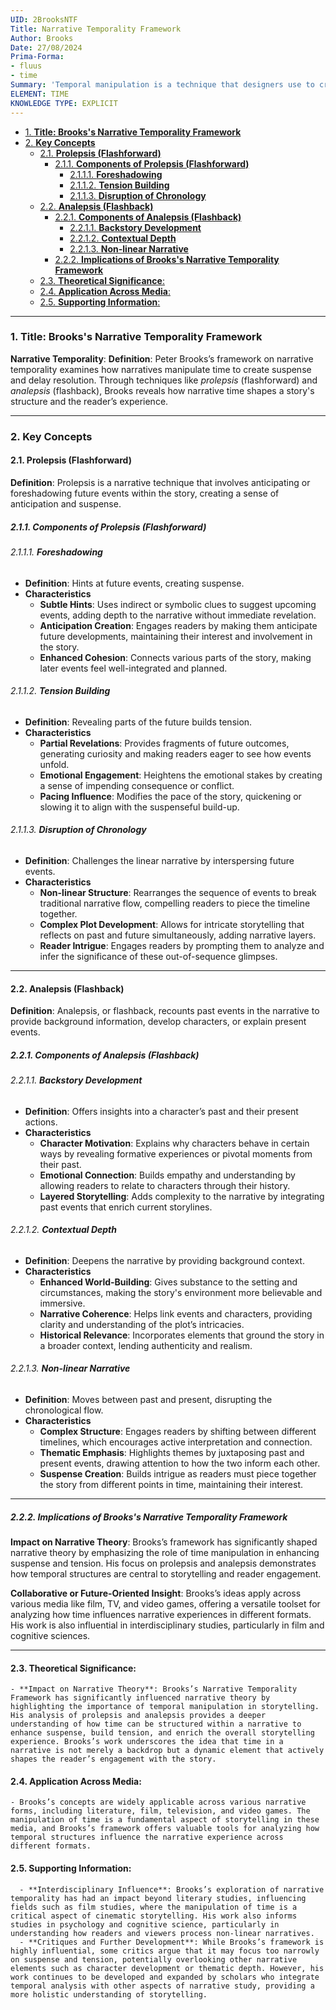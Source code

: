 ```yaml
---
UID: 2BrooksNTF
Title: Narrative Temporality Framework
Author: Brooks
Date: 27/08/2024
Prima-Forma:
- fluus
- time
Summary: 'Temporal manipulation is a technique that designers use to create suspense and delay resolution: analepsis and prolepsis.'
ELEMENT: TIME
KNOWLEDGE TYPE: EXPLICIT
---
```


- [1. **Title: Brooks's Narrative Temporality Framework**](#1-title-brookss-narrative-temporality-framework)
- [2. **Key Concepts**](#2-key-concepts)
  - [2.1. **Prolepsis (Flashforward)**](#21-prolepsis-flashforward)
    - [2.1.1. **Components of Prolepsis (Flashforward)**](#211-components-of-prolepsis-flashforward)
      - [2.1.1.1. **Foreshadowing**](#2111-foreshadowing)
      - [2.1.1.2. **Tension Building**](#2112-tension-building)
      - [2.1.1.3. **Disruption of Chronology**](#2113-disruption-of-chronology)
  - [2.2. **Analepsis (Flashback)**](#22-analepsis-flashback)
    - [2.2.1. **Components of Analepsis (Flashback)**](#221-components-of-analepsis-flashback)
      - [2.2.1.1. **Backstory Development**](#2211-backstory-development)
      - [2.2.1.2. **Contextual Depth**](#2212-contextual-depth)
      - [2.2.1.3. **Non-linear Narrative**](#2213-non-linear-narrative)
    - [2.2.2. **Implications of Brooks's Narrative Temporality Framework**](#222-implications-of-brookss-narrative-temporality-framework)
  - [2.3. **Theoretical Significance**:](#23-theoretical-significance)
  - [2.4. **Application Across Media**:](#24-application-across-media)
  - [2.5. **Supporting Information**:](#25-supporting-information)

---

### 1. **Title: Brooks's Narrative Temporality Framework**

**Narrative Temporality**:
   **Definition**: Peter Brooks’s framework on narrative temporality examines how narratives manipulate time to create suspense and delay resolution. Through techniques like *prolepsis* (flashforward) and *analepsis* (flashback), Brooks reveals how narrative time shapes a story's structure and the reader’s experience.

---

### 2. **Key Concepts**

#### 2.1. **Prolepsis (Flashforward)**

**Definition**:
   Prolepsis is a narrative technique that involves anticipating or foreshadowing future events within the story, creating a sense of anticipation and suspense.

##### 2.1.1. **Components of Prolepsis (Flashforward)**

###### 2.1.1.1. **Foreshadowing**
  - **Definition**: Hints at future events, creating suspense.
  - **Characteristics**
    - **Subtle Hints**: Uses indirect or symbolic clues to suggest upcoming events, adding depth to the narrative without immediate revelation.
    - **Anticipation Creation**: Engages readers by making them anticipate future developments, maintaining their interest and involvement in the story.
    - **Enhanced Cohesion**: Connects various parts of the story, making later events feel well-integrated and planned.

###### 2.1.1.2. **Tension Building**
  - **Definition**: Revealing parts of the future builds tension.
  - **Characteristics**
    - **Partial Revelations**: Provides fragments of future outcomes, generating curiosity and making readers eager to see how events unfold.
    - **Emotional Engagement**: Heightens the emotional stakes by creating a sense of impending consequence or conflict.
    - **Pacing Influence**: Modifies the pace of the story, quickening or slowing it to align with the suspenseful build-up.

###### 2.1.1.3. **Disruption of Chronology**
  - **Definition**: Challenges the linear narrative by interspersing future events.
  - **Characteristics**
    - **Non-linear Structure**: Rearranges the sequence of events to break traditional narrative flow, compelling readers to piece the timeline together.
    - **Complex Plot Development**: Allows for intricate storytelling that reflects on past and future simultaneously, adding narrative layers.
    - **Reader Intrigue**: Engages readers by prompting them to analyze and infer the significance of these out-of-sequence glimpses.


---

#### 2.2. **Analepsis (Flashback)**

**Definition**:
   Analepsis, or flashback, recounts past events in the narrative to provide background information, develop characters, or explain present events.

##### 2.2.1. **Components of Analepsis (Flashback)**

###### 2.2.1.1. **Backstory Development**
  - **Definition**: Offers insights into a character’s past and their present actions.
  - **Characteristics**
    - **Character Motivation**: Explains why characters behave in certain ways by revealing formative experiences or pivotal moments from their past.
    - **Emotional Connection**: Builds empathy and understanding by allowing readers to relate to characters through their history.
    - **Layered Storytelling**: Adds complexity to the narrative by integrating past events that enrich current storylines.

###### 2.2.1.2. **Contextual Depth**
  - **Definition**: Deepens the narrative by providing background context.
  - **Characteristics**
    - **Enhanced World-Building**: Gives substance to the setting and circumstances, making the story's environment more believable and immersive.
    - **Narrative Coherence**: Helps link events and characters, providing clarity and understanding of the plot’s intricacies.
    - **Historical Relevance**: Incorporates elements that ground the story in a broader context, lending authenticity and realism.

###### 2.2.1.3. **Non-linear Narrative**
  - **Definition**: Moves between past and present, disrupting the chronological flow.
  - **Characteristics**
    - **Complex Structure**: Engages readers by shifting between different timelines, which encourages active interpretation and connection.
    - **Thematic Emphasis**: Highlights themes by juxtaposing past and present events, drawing attention to how the two inform each other.
    - **Suspense Creation**: Builds intrigue as readers must piece together the story from different points in time, maintaining their interest.


---

##### 2.2.2. **Implications of Brooks's Narrative Temporality Framework**

**Impact on Narrative Theory**:
   Brooks’s framework has significantly shaped narrative theory by emphasizing the role of time manipulation in enhancing suspense and tension. His focus on prolepsis and analepsis demonstrates how temporal structures are central to storytelling and reader engagement.

**Collaborative or Future-Oriented Insight**:
   Brooks’s ideas apply across various media like film, TV, and video games, offering a versatile toolset for analyzing how time influences narrative experiences in different formats. His work is also influential in interdisciplinary studies, particularly in film and cognitive sciences.

---


####  2.3. **Theoretical Significance**:
    - **Impact on Narrative Theory**: Brooks’s Narrative Temporality Framework has significantly influenced narrative theory by highlighting the importance of temporal manipulation in storytelling. His analysis of prolepsis and analepsis provides a deeper understanding of how time can be structured within a narrative to enhance suspense, build tension, and enrich the overall storytelling experience. Brooks’s work underscores the idea that time in a narrative is not merely a backdrop but a dynamic element that actively shapes the reader’s engagement with the story.
#### 2.4. **Application Across Media**: 
    - Brooks’s concepts are widely applicable across various narrative forms, including literature, film, television, and video games. The manipulation of time is a fundamental aspect of storytelling in these media, and Brooks’s framework offers valuable tools for analyzing how temporal structures influence the narrative experience across different formats.

#### 2.5. **Supporting Information**:
      - **Interdisciplinary Influence**: Brooks’s exploration of narrative temporality has had an impact beyond literary studies, influencing fields such as film studies, where the manipulation of time is a critical aspect of cinematic storytelling. His work also informs studies in psychology and cognitive science, particularly in understanding how readers and viewers process non-linear narratives.
      - **Critiques and Further Development**: While Brooks’s framework is highly influential, some critics argue that it may focus too narrowly on suspense and tension, potentially overlooking other narrative elements such as character development or thematic depth. However, his work continues to be developed and expanded by scholars who integrate temporal analysis with other aspects of narrative study, providing a more holistic understanding of storytelling.
